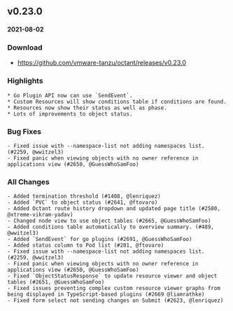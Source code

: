 ## v0.23.0

#### 2021-08-02

### Download

- https://github.com/vmware-tanzu/octant/releases/v0.23.0

### Highlights

    * Go Plugin API now can use `SendEvent`.
    * Custom Resources will show conditions table if conditions are found.
    * Resources now show their status as well as phase.
    * Lots of improvements to object status.

### Bug Fixes

    - Fixed issue with --namespace-list not adding namespaces list. (#2259, @wwitzel3)
    - Fixed panic when viewing objects with no owner reference in applications view (#2650, @GuessWhoSamFoo)

### All Changes

    - Added termination threshold (#1408, @lenriquez)
    - Added `PVC` to object status (#2641, @ftovaro)
    - Added Octant route history dropdown and updated page title (#2580, @xtreme-vikram-yadav)
    - Changed node view to use object tables (#2665, @GuessWhoSamFoo)
    - Added conditions table automatically to overview summary. (#489, @wwitzel3)
    - Added `SendEvent` for go plugins (#2691, @GuessWhoSamFoo)
    - Added status column to Pod list (#201, @ftovaro)
    - Fixed issue with --namespace-list not adding namespaces list. (#2259, @wwitzel3)
    - Fixed panic when viewing objects with no owner reference in applications view (#2650, @GuessWhoSamFoo)
    - Fixed `ObjectStatusResponse` to update resource viewer and object tables (#2651, @GuessWhoSamFoo)
    - Fixed issues preventing complex custom resource viewer graphs from being displayed in TypeScript-based plugins (#2669 @liamrathke)
    - Fixed form select not sending changes on Submit (#2623, @lenriquez)
